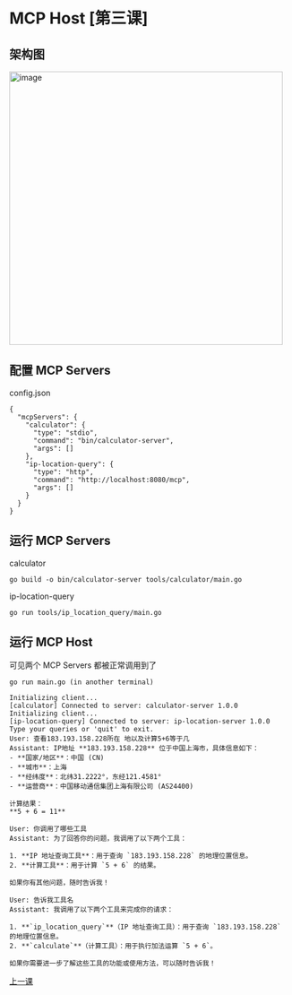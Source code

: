 # MCP Host [第三课]

## 架构图

<img width="488" alt="image" src="https://github.com/user-attachments/assets/aee62cee-adc1-47eb-a594-bd6b8bc812b4" />

## 配置 MCP Servers

config.json

```
{
  "mcpServers": {
    "calculator": {
      "type": "stdio",
      "command": "bin/calculator-server",
      "args": []
    },
    "ip-location-query": {
      "type": "http",
      "command": "http://localhost:8080/mcp",
      "args": []
    }
  }
}
```

## 运行 MCP Servers

calculator 

```
go build -o bin/calculator-server tools/calculator/main.go
```

ip-location-query

```
go run tools/ip_location_query/main.go
```

## 运行 MCP Host

可见两个 MCP Servers 都被正常调用到了

```
go run main.go (in another terminal)

Initializing client...
[calculator] Connected to server: calculator-server 1.0.0
Initializing client...
[ip-location-query] Connected to server: ip-location-server 1.0.0
Type your queries or 'quit' to exit.
User: 查看183.193.158.228所在 地以及计算5+6等于几
Assistant: IP地址 **183.193.158.228** 位于中国上海市，具体信息如下：  
- **国家/地区**：中国 (CN)  
- **城市**：上海  
- **经纬度**：北纬31.2222°，东经121.4581°  
- **运营商**：中国移动通信集团上海有限公司 (AS24400)  

计算结果：  
**5 + 6 = 11**

User: 你调用了哪些工具
Assistant: 为了回答你的问题，我调用了以下两个工具：  

1. **IP 地址查询工具**：用于查询 `183.193.158.228` 的地理位置信息。  
2. **计算工具**：用于计算 `5 + 6` 的结果。  

如果你有其他问题，随时告诉我！

User: 告诉我工具名
Assistant: 我调用了以下两个工具来完成你的请求：  

1. **`ip_location_query`**（IP 地址查询工具）：用于查询 `183.193.158.228` 的地理位置信息。  
2. **`calculate`**（计算工具）：用于执行加法运算 `5 + 6`。  

如果你需要进一步了解这些工具的功能或使用方法，可以随时告诉我！
```

[上一课](https://github.com/guobinqiu/mcp-demo-golang)
